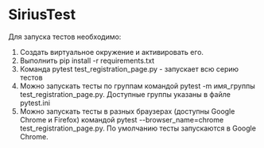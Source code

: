 # SiriusTest
Для запуска тестов необходимо:
1) Создать виртуальное окружение и активировать его.
2) Выполнить pip install -r requirements.txt
3) Команда pytest test_registration_page.py - запускает всю серию тестов
4) Можно запускать тесты по группам командой pytest -m имя_группы test_registration_page.py. Доступные группы указаны в файле pytest.ini
5) Можно запускать тесты в разных браузерах (доступны  Google Chrome и Firefox) командой pytest --browser_name=chrome test_registration_page.py. По умолчанию тесты запускаются в  Google Chrome.
